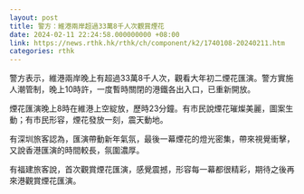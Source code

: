 ```yaml
---
layout: post
title: 警方：維港兩岸超過33萬8千人次觀賞煙花
date: 2024-02-11 22:24:58.000000000 +08:00
link: https://news.rthk.hk/rthk/ch/component/k2/1740108-20240211.htm
categories: rthk
---
```


警方表示，維港兩岸晚上有超過33萬8千人次，觀看大年初二煙花匯演。警方實施人潮管制，晚上10時許，一度暫時關閉的港鐵各出入口，已重新開放。

煙花匯演晚上8時在維港上空綻放，歷時23分鐘。有市民說煙花璀燦美麗，圖案生動；有市民形容，煙花發放一刻，震天動地。

有深圳旅客認為，匯演帶動新年氣氛，最後一幕煙花的燈光密集，帶來視覺衝擊，又說香港匯演的時間較長，氛圍濃厚。

有福建旅客說，首次觀賞煙花匯演，感覺震撼，形容每一幕都很精彩，期待之後再來港觀賞煙花匯演。
